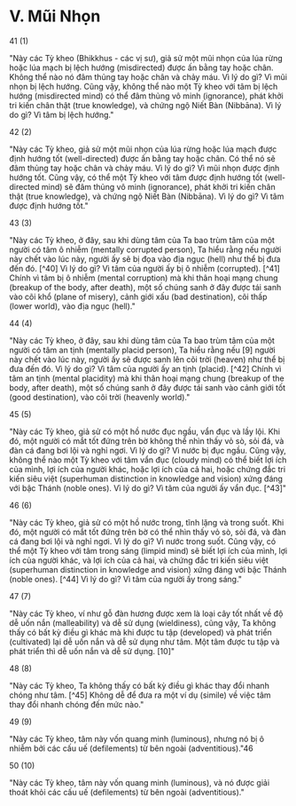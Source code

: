 # V. Mũi Nhọn

41 (1)

"Này các Tỳ kheo (Bhikkhus - các vị sư), giả sử một mũi nhọn của lúa rừng hoặc lúa mạch bị lệch hướng (misdirected) được ấn bằng tay hoặc chân. Không thể nào nó đâm thủng tay hoặc chân và chảy máu. Vì lý do gì? Vì mũi nhọn bị lệch hướng. Cũng vậy, không thể nào một Tỳ kheo với tâm bị lệch hướng (misdirected mind) có thể đâm thủng vô minh (ignorance), phát khởi tri kiến chân thật (true knowledge), và chứng ngộ Niết Bàn (Nibbāna). Vì lý do gì? Vì tâm bị lệch hướng."

42 (2)

"Này các Tỳ kheo, giả sử một mũi nhọn của lúa rừng hoặc lúa mạch được định hướng tốt (well-directed) được ấn bằng tay hoặc chân. Có thể nó sẽ đâm thủng tay hoặc chân và chảy máu. Vì lý do gì? Vì mũi nhọn được định hướng tốt. Cũng vậy, có thể một Tỳ kheo với tâm được định hướng tốt (well-directed mind) sẽ đâm thủng vô minh (ignorance), phát khởi tri kiến chân thật (true knowledge), và chứng ngộ Niết Bàn (Nibbāna). Vì lý do gì? Vì tâm được định hướng tốt."

43 (3)

"Này các Tỳ kheo, ở đây, sau khi dùng tâm của Ta bao trùm tâm của một người có tâm ô nhiễm (mentally corrupted person), Ta hiểu rằng nếu người này chết vào lúc này, người ấy sẽ bị đọa vào địa ngục (hell) như thể bị đưa đến đó. [^40] Vì lý do gì? Vì tâm của người ấy bị ô nhiễm (corrupted). [^41] Chính vì tâm bị ô nhiễm (mental corruption) mà khi thân hoại mạng chung (breakup of the body, after death), một số chúng sanh ở đây được tái sanh vào cõi khổ (plane of misery), cảnh giới xấu (bad destination), cõi thấp (lower world), vào địa ngục (hell)."

44 (4)

"Này các Tỳ kheo, ở đây, sau khi dùng tâm của Ta bao trùm tâm của một người có tâm an tịnh (mentally placid person), Ta hiểu rằng nếu [9] người này chết vào lúc này, người ấy sẽ được sanh lên cõi trời (heaven) như thể bị đưa đến đó. Vì lý do gì? Vì tâm của người ấy an tịnh (placid). [^42] Chính vì tâm an tịnh (mental placidity) mà khi thân hoại mạng chung (breakup of the body, after death), một số chúng sanh ở đây được tái sanh vào cảnh giới tốt (good destination), vào cõi trời (heavenly world)."

45 (5)

"Này các Tỳ kheo, giả sử có một hồ nước đục ngầu, vẩn đục và lầy lội. Khi đó, một người có mắt tốt đứng trên bờ không thể nhìn thấy vỏ sò, sỏi đá, và đàn cá đang bơi lội và nghỉ ngơi. Vì lý do gì? Vì nước bị đục ngầu. Cũng vậy, không thể nào một Tỳ kheo với tâm vẩn đục (cloudy mind) có thể biết lợi ích của mình, lợi ích của người khác, hoặc lợi ích của cả hai, hoặc chứng đắc tri kiến siêu việt (superhuman distinction in knowledge and vision) xứng đáng với bậc Thánh (noble ones). Vì lý do gì? Vì tâm của người ấy vẩn đục. [^43]"

46 (6)

"Này các Tỳ kheo, giả sử có một hồ nước trong, tĩnh lặng và trong suốt. Khi đó, một người có mắt tốt đứng trên bờ có thể nhìn thấy vỏ sò, sỏi đá, và đàn cá đang bơi lội và nghỉ ngơi. Vì lý do gì? Vì nước trong suốt. Cũng vậy, có thể một Tỳ kheo với tâm trong sáng (limpid mind) sẽ biết lợi ích của mình, lợi ích của người khác, và lợi ích của cả hai, và chứng đắc tri kiến siêu việt (superhuman distinction in knowledge and vision) xứng đáng với bậc Thánh (noble ones). [^44] Vì lý do gì? Vì tâm của người ấy trong sáng."

47 (7)

"Này các Tỳ kheo, ví như gỗ đàn hương được xem là loại cây tốt nhất về độ dễ uốn nắn (malleability) và dễ sử dụng (wieldiness), cũng vậy, Ta không thấy có bất kỳ điều gì khác mà khi được tu tập (developed) và phát triển (cultivated) lại dễ uốn nắn và dễ sử dụng như tâm. Một tâm được tu tập và phát triển thì dễ uốn nắn và dễ sử dụng. [10]"

48 (8)

"Này các Tỳ kheo, Ta không thấy có bất kỳ điều gì khác thay đổi nhanh chóng như tâm. [^45] Không dễ để đưa ra một ví dụ (simile) về việc tâm thay đổi nhanh chóng đến mức nào."

49 (9)

"Này các Tỳ kheo, tâm này vốn quang minh (luminous), nhưng nó bị ô nhiễm bởi các cấu uế (defilements) từ bên ngoài (adventitious)."46

50 (10)

"Này các Tỳ kheo, tâm này vốn quang minh (luminous), và nó được giải thoát khỏi các cấu uế (defilements) từ bên ngoài (adventitious)."
